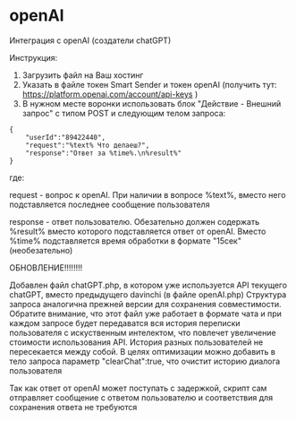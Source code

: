 # openAI
Интеграция с openAI (создатели chatGPT)


Инструкция:
1. Загрузить файл на Ваш хостинг
2. Указать в файле токен Smart Sender и токен openAI (получить тут: https://platform.openai.com/account/api-keys )
3. В нужном месте воронки использовать блок "Действие - Внешний запрос" с типом POST и следующим телом запроса:
```
{
    "userId":"89422440",
    "request":"%text% Что делаеш?",
    "response":"Ответ за %time%.\n%result%"
}
```
где:

request - вопрос к openAI. При наличии в вопросе %text%, вместо него подставляется последнее сообщение пользователя

response - ответ пользователю. Обезательно должен содержать %result% вместо которого подставляется ответ от openAI. Вместо %time% подставляется время обработки в формате "15сек" (необезательно)


ОБНОВЛЕНИЕ!!!!!!!!

Добавлен файл chatGPT.php, в котором уже используется API текущего chatGPT, вместо предыдущего davinchi (в файле openAI.php)
Структура запроса аналогична прежней версии для сохранения совместимости.
Обратите внимание, что этот файл уже работает в формате чата и при каждом запросе будет передаватся вся история переписки пользователя с искуственным интелектом, что повлечет увеличение стоимости использования API. История разных пользователей не пересекается между собой. В целях оптимизации можно добавить в тело запроса параметр "clearChat":true, что очистит историю диалога пользователя


Так как ответ от openAI может поступать с задержкой, скрипт сам отправляет сообщение с ответом пользователю и соответствия для сохранения ответа не требуются
